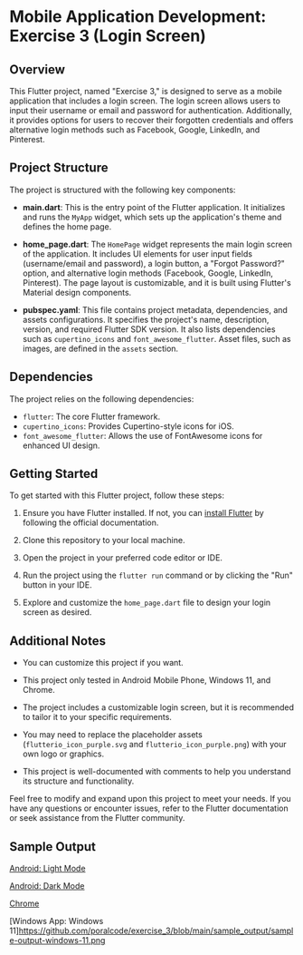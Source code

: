 # Mobile Application Development: Exercise 3 (Login Screen)

## Overview

This Flutter project, named "Exercise 3," is designed to serve as a mobile application that includes a login screen. The login screen allows users to input their username or email and password for authentication. Additionally, it provides options for users to recover their forgotten credentials and offers alternative login methods such as Facebook, Google, LinkedIn, and Pinterest.

## Project Structure

The project is structured with the following key components:

- **main.dart**: This is the entry point of the Flutter application. It initializes and runs the `MyApp` widget, which sets up the application's theme and defines the home page.

- **home_page.dart**: The `HomePage` widget represents the main login screen of the application. It includes UI elements for user input fields (username/email and password), a login button, a "Forgot Password?" option, and alternative login methods (Facebook, Google, LinkedIn, Pinterest). The page layout is customizable, and it is built using Flutter's Material design components.

- **pubspec.yaml**: This file contains project metadata, dependencies, and assets configurations. It specifies the project's name, description, version, and required Flutter SDK version. It also lists dependencies such as `cupertino_icons` and `font_awesome_flutter`. Asset files, such as images, are defined in the `assets` section.

## Dependencies

The project relies on the following dependencies:

- `flutter`: The core Flutter framework.
- `cupertino_icons`: Provides Cupertino-style icons for iOS.
- `font_awesome_flutter`: Allows the use of FontAwesome icons for enhanced UI design.

## Getting Started

To get started with this Flutter project, follow these steps:

1. Ensure you have Flutter installed. If not, you can [install Flutter](https://flutter.dev/docs/get-started/install) by following the official documentation.

2. Clone this repository to your local machine.

3. Open the project in your preferred code editor or IDE.

4. Run the project using the `flutter run` command or by clicking the "Run" button in your IDE.

5. Explore and customize the `home_page.dart` file to design your login screen as desired.

## Additional Notes

- You can customize this project if you want.

- This project only tested in Android Mobile Phone, Windows 11, and Chrome.

- The project includes a customizable login screen, but it is recommended to tailor it to your specific requirements.

- You may need to replace the placeholder assets (`flutterio_icon_purple.svg` and `flutterio_icon_purple.png`) with your own logo or graphics.

- This project is well-documented with comments to help you understand its structure and functionality.

Feel free to modify and expand upon this project to meet your needs. If you have any questions or encounter issues, refer to the Flutter documentation or seek assistance from the Flutter community.

## Sample Output

[Android: Light Mode](https://raw.githubusercontent.com/poralcode/exercise_3/main/sample_output/sample-output-android-light-mode.jpg)

[Android: Dark Mode](https://github.com/poralcode/exercise_3/blob/main/sample_output/sample-output-android-dark-mode.jpg)

[Chrome](https://github.com/poralcode/exercise_3/blob/main/sample_output/sample-output-chrome.png)

[Windows App: Windows 11]https://github.com/poralcode/exercise_3/blob/main/sample_output/sample-output-windows-11.png
